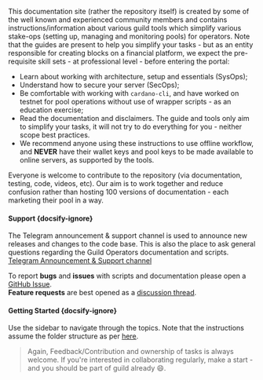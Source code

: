 
This documentation site (rather the repository itself) is created by some of the well known and experienced community members and contains instructions/information about various guild tools which simplify various stake-ops (setting up, managing and monitoring pools) for operators. Note that the guides are present to help you simplify your tasks - but as an entity responsible for creating blocks on a financial platform, we expect the pre-requisite skill sets - at professional level - before entering the portal:

  - Learn about working with architecture, setup and essentials (SysOps);
  - Understand how to secure your server (SecOps);
  - Be comfortable with working with `cardano-cli`, and have worked on testnet for pool operations without use of wrapper scripts - as an education exercise;
  - Read the documentation and disclaimers. The guide and tools only aim to simplify your tasks, it will not try to do everything for you - neither scope best practices.
  - We recommend anyone using these instructions to use offline workflow, and **NEVER** have their wallet keys and pool keys to be made available to online servers, as supported by the tools.

Everyone is welcome to contribute to the repository (via documentation, testing, code, videos, etc). Our aim is to work together and reduce confusion rather than hosting 100 versions of documentation - each marketing their pool in a way.

#### Support {docsify-ignore}

The Telegram announcement & support channel is used to announce new releases and changes to the code base. This is also the place to ask general questions regarding the Guild Operators documentation and scripts.  
[Telegram Announcement & Support channel](https://t.me/guild_operators_official)

To report **bugs** and **issues** with scripts and documentation please open a [GitHub Issue](https://github.com/cardano-community/guild-operators/issues/new/choose).  
**Feature requests** are best opened as a [discussion thread](https://github.com/cardano-community/guild-operators/discussions/new).

#### Getting Started {docsify-ignore}

Use the sidebar to navigate through the topics. Note that the instructions assume the folder structure as per [here](basics.md#folder-structure).

> Again, Feedback/Contribution and ownership of tasks is always welcome. If you're interested in collaborating regularly, make a start - and you should be part of guild already :smile:.
